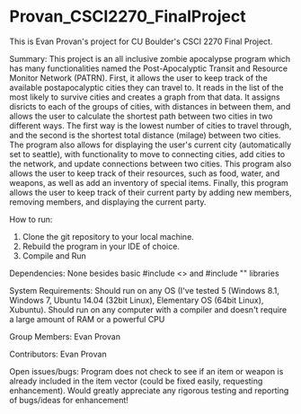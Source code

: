 # Provan_CSCI2270_FinalProject
This is Evan Provan's project for CU Boulder's CSCI 2270 Final Project.

Summary:
This project is an all inclusive zombie apocalypse program which has many functionalities named the Post-Apocalyptic Transit and Resource Monitor Network (PATRN). First, it allows the user to keep track of the available postapocalyptic cities they can travel to. It reads in the list of the most likely to survive cities and creates a graph from that data. It assigns disricts to each of the groups of cities, with distances in between them, and allows the user to calculate the shortest path between two cities in two different ways. The first way is the lowest number of cities to travel through, and the second is the shortest total distance (milage) between two cities. The program also allows for displaying the user's current city (automatically set to seattle), with functionality to move to connecting cities, add cities to the network, and update connections between two cities. This program also allows the user to keep track of their resources, such as food, water, and weapons, as well as add an inventory of special items. Finally, this program allows the user to keep track of their current party by adding new members, removing members, and displaying the current party.

How to run:
1. Clone the git repository to your local machine.
2. Rebuild the program in your IDE of choice.
3. Compile and Run

Dependencies:
None besides basic #include <> and #include "" libraries

System Requirements:
Should run on any OS (I've tested 5 (Windows 8.1, Windows 7, Ubuntu 14.04 (32bit Linux), Elementary OS (64bit Linux), Xubuntu).
Should run on any computer with a compiler and doesn't require a large amount of RAM or a powerful CPU

Group Members:
Evan Provan

Contributors:
Evan Provan

Open issues/bugs:
Program does not check to see if an item or weapon is already included in the item vector (could be fixed easily, requesting enhancement).
Would greatly appreciate any rigorous testing and reporting of bugs/ideas for enhancement!
